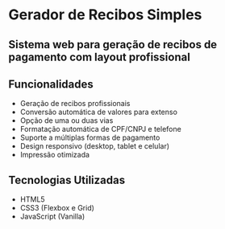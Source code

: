 # Gerador de Recibos Simples
## Sistema web para geração de recibos de pagamento com layout profissional

## Funcionalidades
- Geração de recibos profissionais
- Conversão automática de valores para extenso
- Opção de uma ou duas vias
- Formatação automática de CPF/CNPJ e telefone
- Suporte a múltiplas formas de pagamento
- Design responsivo (desktop, tablet e celular)
- Impressão otimizada

## Tecnologias Utilizadas
- HTML5
- CSS3 (Flexbox e Grid)
- JavaScript (Vanilla)
